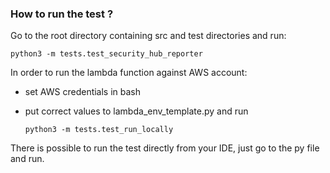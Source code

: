 ### How to run the test ?

Go to the root directory containing src and test directories and run:

```commandline
python3 -m tests.test_security_hub_reporter
```

    
In order to run the lambda function against AWS account:
- set AWS credentials in bash
- put correct values to lambda_env_template.py and run

  ``` commandline
  python3 -m tests.test_run_locally
  ```  

There is possible to run the test directly from your IDE, just go to the py file and run.